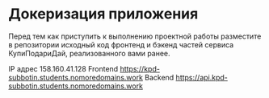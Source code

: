 # Докеризация приложения

Перед тем как приступить к выполнению проектной работы разместите в репозитории исходный код фронтенд и бэкенд частей сервиса КупиПодариДай, реализованного вами ранее.

IP адрес 158.160.41.128
Frontend https://kpd-subbotin.students.nomoredomains.work
Backend https://api.kpd-subbotin.students.nomoredomains.work